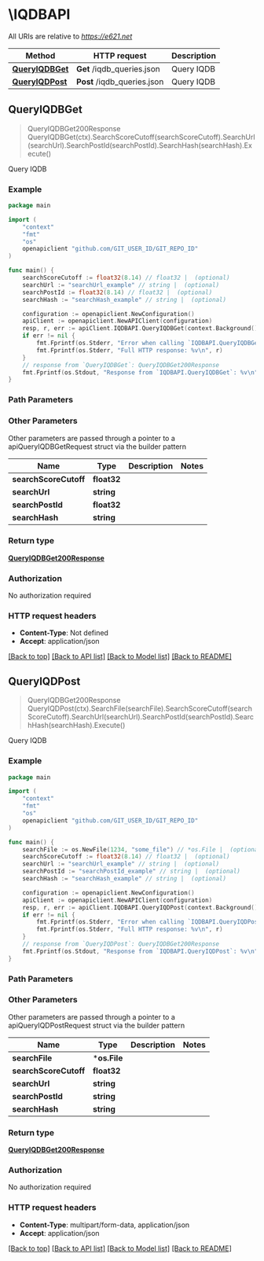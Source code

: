 # \IQDBAPI

All URIs are relative to *https://e621.net*

Method | HTTP request | Description
------------- | ------------- | -------------
[**QueryIQDBGet**](IQDBAPI.md#QueryIQDBGet) | **Get** /iqdb_queries.json | Query IQDB
[**QueryIQDPost**](IQDBAPI.md#QueryIQDPost) | **Post** /iqdb_queries.json | Query IQDB



## QueryIQDBGet

> QueryIQDBGet200Response QueryIQDBGet(ctx).SearchScoreCutoff(searchScoreCutoff).SearchUrl(searchUrl).SearchPostId(searchPostId).SearchHash(searchHash).Execute()

Query IQDB

### Example

```go
package main

import (
	"context"
	"fmt"
	"os"
	openapiclient "github.com/GIT_USER_ID/GIT_REPO_ID"
)

func main() {
	searchScoreCutoff := float32(8.14) // float32 |  (optional)
	searchUrl := "searchUrl_example" // string |  (optional)
	searchPostId := float32(8.14) // float32 |  (optional)
	searchHash := "searchHash_example" // string |  (optional)

	configuration := openapiclient.NewConfiguration()
	apiClient := openapiclient.NewAPIClient(configuration)
	resp, r, err := apiClient.IQDBAPI.QueryIQDBGet(context.Background()).SearchScoreCutoff(searchScoreCutoff).SearchUrl(searchUrl).SearchPostId(searchPostId).SearchHash(searchHash).Execute()
	if err != nil {
		fmt.Fprintf(os.Stderr, "Error when calling `IQDBAPI.QueryIQDBGet``: %v\n", err)
		fmt.Fprintf(os.Stderr, "Full HTTP response: %v\n", r)
	}
	// response from `QueryIQDBGet`: QueryIQDBGet200Response
	fmt.Fprintf(os.Stdout, "Response from `IQDBAPI.QueryIQDBGet`: %v\n", resp)
}
```

### Path Parameters



### Other Parameters

Other parameters are passed through a pointer to a apiQueryIQDBGetRequest struct via the builder pattern


Name | Type | Description  | Notes
------------- | ------------- | ------------- | -------------
 **searchScoreCutoff** | **float32** |  | 
 **searchUrl** | **string** |  | 
 **searchPostId** | **float32** |  | 
 **searchHash** | **string** |  | 

### Return type

[**QueryIQDBGet200Response**](QueryIQDBGet200Response.md)

### Authorization

No authorization required

### HTTP request headers

- **Content-Type**: Not defined
- **Accept**: application/json

[[Back to top]](#) [[Back to API list]](../README.md#documentation-for-api-endpoints)
[[Back to Model list]](../README.md#documentation-for-models)
[[Back to README]](../README.md)


## QueryIQDPost

> QueryIQDBGet200Response QueryIQDPost(ctx).SearchFile(searchFile).SearchScoreCutoff(searchScoreCutoff).SearchUrl(searchUrl).SearchPostId(searchPostId).SearchHash(searchHash).Execute()

Query IQDB

### Example

```go
package main

import (
	"context"
	"fmt"
	"os"
	openapiclient "github.com/GIT_USER_ID/GIT_REPO_ID"
)

func main() {
	searchFile := os.NewFile(1234, "some_file") // *os.File |  (optional)
	searchScoreCutoff := float32(8.14) // float32 |  (optional)
	searchUrl := "searchUrl_example" // string |  (optional)
	searchPostId := "searchPostId_example" // string |  (optional)
	searchHash := "searchHash_example" // string |  (optional)

	configuration := openapiclient.NewConfiguration()
	apiClient := openapiclient.NewAPIClient(configuration)
	resp, r, err := apiClient.IQDBAPI.QueryIQDPost(context.Background()).SearchFile(searchFile).SearchScoreCutoff(searchScoreCutoff).SearchUrl(searchUrl).SearchPostId(searchPostId).SearchHash(searchHash).Execute()
	if err != nil {
		fmt.Fprintf(os.Stderr, "Error when calling `IQDBAPI.QueryIQDPost``: %v\n", err)
		fmt.Fprintf(os.Stderr, "Full HTTP response: %v\n", r)
	}
	// response from `QueryIQDPost`: QueryIQDBGet200Response
	fmt.Fprintf(os.Stdout, "Response from `IQDBAPI.QueryIQDPost`: %v\n", resp)
}
```

### Path Parameters



### Other Parameters

Other parameters are passed through a pointer to a apiQueryIQDPostRequest struct via the builder pattern


Name | Type | Description  | Notes
------------- | ------------- | ------------- | -------------
 **searchFile** | ***os.File** |  | 
 **searchScoreCutoff** | **float32** |  | 
 **searchUrl** | **string** |  | 
 **searchPostId** | **string** |  | 
 **searchHash** | **string** |  | 

### Return type

[**QueryIQDBGet200Response**](QueryIQDBGet200Response.md)

### Authorization

No authorization required

### HTTP request headers

- **Content-Type**: multipart/form-data, application/json
- **Accept**: application/json

[[Back to top]](#) [[Back to API list]](../README.md#documentation-for-api-endpoints)
[[Back to Model list]](../README.md#documentation-for-models)
[[Back to README]](../README.md)

